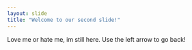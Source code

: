 ```yaml
---
layout: slide
title: "Welcome to our second slide!"
---
```

Love me or hate me, im still here.
Use the left arrow to go back!
